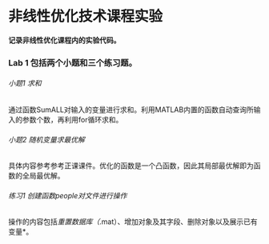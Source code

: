 # 非线性优化技术课程实验

**记录非线性优化课程内的实验代码。**

### Lab 1 包括两个小题和三个练习题。
###### 小题1 求和
通过函数SumALL对输入的变量进行求和。利用MATLAB内置的函数自动查询所输入的参数个数，再利用for循环求和。



###### 小题2 随机变量求最优解 

具体内容参考参考正课课件。优化的函数是一个凸函数，因此其局部最优解即为函数的全局最优解。



###### 练习1 创建函数people对文件进行操作

操作的内容包括*重置数据库（*.mat）、增加对象及其字段、删除对象以及展示已有变量*。

